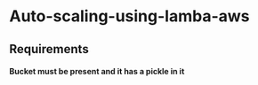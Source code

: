 # Auto-scaling-using-lamba-aws
## Requirements 
#### Bucket must be present and it has a pickle in it
##### 
